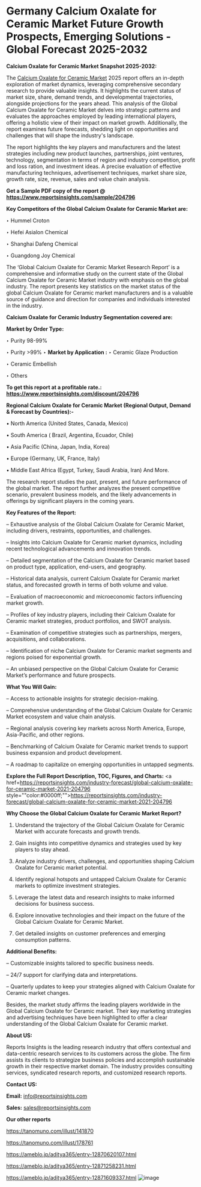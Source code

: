 # Germany Calcium Oxalate for Ceramic Market Future Growth Prospects, Emerging Solutions - Global Forecast 2025-2032

<strong>Calcium Oxalate for Ceramic Market Snapshot 2025-2032:</strong>

The <a href=https://www.reportsinsights.com/sample/204796>Calcium Oxalate for Ceramic Market</a> 2025 report offers an in-depth exploration of market dynamics, leveraging comprehensive secondary research to provide valuable insights. It highlights the current status of market size, share, demand trends, and developmental trajectories, alongside projections for the years ahead. This analysis of the Global Calcium Oxalate for Ceramic Market delves into strategic patterns and evaluates the approaches employed by leading international players, offering a holistic view of their impact on market growth. Additionally, the report examines future forecasts, shedding light on opportunities and challenges that will shape the industry's landscape.

The report highlights the key players and manufacturers and the latest strategies including new product launches, partnerships, joint ventures, technology, segmentation in terms of region and industry competition, profit and loss ration, and investment ideas. A precise evaluation of effective manufacturing techniques, advertisement techniques, market share size, growth rate, size, revenue, sales and value chain analysis.

<strong>Get a Sample PDF copy of the report @ <a href=https://www.reportsinsights.com/sample/204796 style=color:#0000ff;>https://www.reportsinsights.com/sample/204796</a></strong>

<strong>Key Competitors of the Global Calcium Oxalate for Ceramic Market are:</strong>

‣ Hummel Croton

‣ Hefei Asialon Chemical

‣ Shanghai Dafeng Chemical

‣ Guangdong Joy Chemical

The ‘Global Calcium Oxalate for Ceramic Market Research Report’ is a comprehensive and informative study on the current state of the Global Calcium Oxalate for Ceramic Market industry with emphasis on the global industry. The report presents key statistics on the market status of the global Calcium Oxalate for Ceramic market manufacturers and is a valuable source of guidance and direction for companies and individuals interested in the industry.

<strong>Calcium Oxalate for Ceramic Industry Segmentation covered are:</strong>

<strong>Market by Order Type: </strong>

‣ Purity 98-99%

‣ Purity >99%
‣ 
<strong>Market by Application :</strong>
‣ Ceramic Glaze Production

‣ Ceramic Embellish

‣ Others

<strong>To get this report at a profitable rate.: <a href=https://www.reportsinsights.com/discount/204796 style=color:#0000ff;>https://www.reportsinsights.com/discount/204796</a></strong>

<strong>Regional Calcium Oxalate for Ceramic Market (Regional Output, Demand &amp; Forecast by Countries):-</strong>

• North America (United States, Canada, Mexico)

• South America ( Brazil, Argentina, Ecuador, Chile)

• Asia Pacific (China, Japan, India, Korea)

• Europe (Germany, UK, France, Italy)

• Middle East Africa (Egypt, Turkey, Saudi Arabia, Iran) And More.

The research report studies the past, present, and future performance of the global market. The report further analyzes the present competitive scenario, prevalent business models, and the likely advancements in offerings by significant players in the coming years.

<strong>Key Features of the Report:</strong>

– Exhaustive analysis of the Global Calcium Oxalate for Ceramic Market, including drivers, restraints, opportunities, and challenges.

– Insights into Calcium Oxalate for Ceramic market dynamics, including recent technological advancements and innovation trends.

– Detailed segmentation of the Calcium Oxalate for Ceramic market based on product type, application, end-users, and geography.

– Historical data analysis, current Calcium Oxalate for Ceramic market status, and forecasted growth in terms of both volume and value.

– Evaluation of macroeconomic and microeconomic factors influencing market growth.

– Profiles of key industry players, including their Calcium Oxalate for Ceramic market strategies, product portfolios, and SWOT analysis.

– Examination of competitive strategies such as partnerships, mergers, acquisitions, and collaborations.

– Identification of niche Calcium Oxalate for Ceramic market segments and regions poised for exponential growth.

– An unbiased perspective on the Global Calcium Oxalate for Ceramic Market’s performance and future prospects.

<strong>What You Will Gain:</strong>

– Access to actionable insights for strategic decision-making.

– Comprehensive understanding of the Global Calcium Oxalate for Ceramic Market ecosystem and value chain analysis.

– Regional analysis covering key markets across North America, Europe, Asia-Pacific, and other regions.

– Benchmarking of Calcium Oxalate for Ceramic market trends to support business expansion and product development.

– A roadmap to capitalize on emerging opportunities in untapped segments.

<strong>Explore the Full Report Description, TOC, Figures, and Charts:</strong>
<a href=https://reportsinsights.com/industry-forecast/global-calcium-oxalate-for-ceramic-market-2021-204796 style=""color:#0000ff;"">https://reportsinsights.com/industry-forecast/global-calcium-oxalate-for-ceramic-market-2021-204796</a>

<strong>Why Choose the Global Calcium Oxalate for Ceramic Market Report?</strong>

1. Understand the trajectory of the Global Calcium Oxalate for Ceramic Market with accurate forecasts and growth trends.

2. Gain insights into competitive dynamics and strategies used by key players to stay ahead.

3. Analyze industry drivers, challenges, and opportunities shaping Calcium Oxalate for Ceramic market potential.

4. Identify regional hotspots and untapped Calcium Oxalate for Ceramic markets to optimize investment strategies.

5. Leverage the latest data and research insights to make informed decisions for business success.

6. Explore innovative technologies and their impact on the future of the Global Calcium Oxalate for Ceramic Market.

7. Get detailed insights on customer preferences and emerging consumption patterns.

<strong>Additional Benefits:</strong>

– Customizable insights tailored to specific business needs.

– 24/7 support for clarifying data and interpretations.

– Quarterly updates to keep your strategies aligned with Calcium Oxalate for Ceramic market changes.

Besides, the market study affirms the leading players worldwide in the Global Calcium Oxalate for Ceramic market. Their key marketing strategies and advertising techniques have been highlighted to offer a clear understanding of the Global Calcium Oxalate for Ceramic market.

<strong><strong>About US</strong>:</strong>

Reports Insights is the leading research industry that offers contextual and data-centric research services to its customers across the globe. The firm assists its clients to strategize business policies and accomplish sustainable growth in their respective market domain. The industry provides consulting services, syndicated research reports, and customized research reports.

<strong>Contact US:</strong>

<p class=><b>Email:</b> <a href=mailto:info@reportsinsights.com>info@reportsinsights.com</a></p>
<p class=><b>Sales:</b> <a href=mailto:sales@reportsinsights.com>sales@reportsinsights.com</a></p>

<strong>Our other reports</strong>

<a href=https://tanomuno.com/illust/141870>https://tanomuno.com/illust/141870</a>

<a href=https://tanomuno.com/illust/178761>https://tanomuno.com/illust/178761</a>

<a href=https://ameblo.jp/aditya365/entry-12870620107.html>https://ameblo.jp/aditya365/entry-12870620107.html</a>

<a href=https://ameblo.jp/aditya365/entry-12871258231.html>https://ameblo.jp/aditya365/entry-12871258231.html</a>

<a href=https://ameblo.jp/aditya365/entry-12871609337.html>https://ameblo.jp/aditya365/entry-12871609337.html</a>
![image](https://github.com/user-attachments/assets/7f0f71d1-ebdf-45b9-9ebe-3bcdbee9422b)
